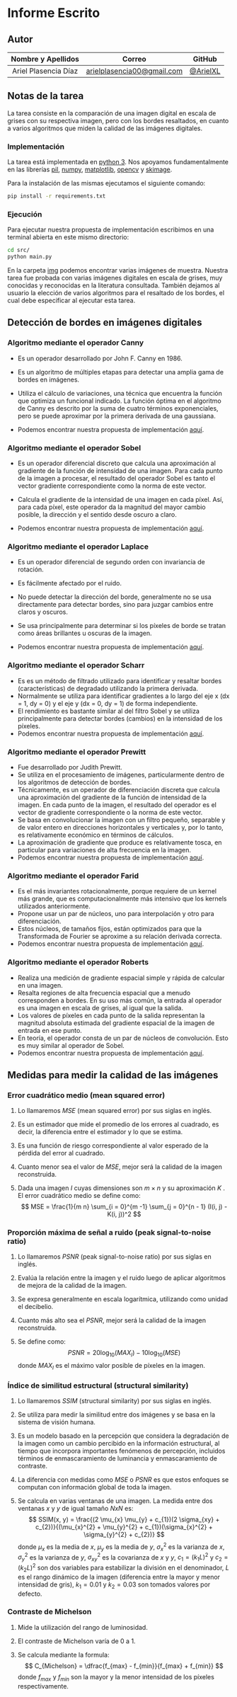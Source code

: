 # Informe Escrito

## Autor

| **Nombre y Apellidos** |         **Correo**         |               **GitHub**               |
| :--------------------: | :------------------------: | :------------------------------------: |
|  Ariel Plasencia Díaz  | arielplasencia00@gmail.com | [@ArielXL](https://github.com/ArielXL) |

## Notas de la tarea

La tarea consiste en la comparación de una imagen digital en escala de grises con su respectiva imagen, pero con los bordes resaltados, en cuanto a varios algoritmos que miden la calidad de las imágenes digitales.

### Implementación

La tarea está implementada en [python 3](https://es.wikipedia.org/wiki/Python). Nos apoyamos fundamentalmente en las librerías [pil](https://pillow.readthedocs.io/en/stable/reference/Image.html), [numpy](https://numpy.org/doc/stable/), [matplotlib](https://matplotlib.org/stable/tutorials/introductory/usage.html#sphx-glr-tutorials-introductory-usage-py), [opencv](https://opencv-python-tutroals.readthedocs.io/en/latest/py_tutorials/py_tutorials.html) y [skimage](https://scikit-image.org/docs/dev/user_guide.html).

Para la instalación de las mismas ejecutamos el siguiente comando:

```bash
pip install -r requirements.txt
```

### Ejecución

Para ejecutar nuestra propuesta de implementación escribimos en una terminal abierta en este mismo directorio:

```bash
cd src/
python main.py
```

En la carpeta [img](./img/) podemos encontrar varias imágenes de muestra. Nuestra tarea fue probada con varias imágenes digitales en escala de grises, muy conocidas y reconocidas en la literatura consultada. También dejamos al usuario la elección de varios algoritmos para el resaltado de los bordes, el cual debe especificar al ejecutar esta tarea.

## Detección de bordes en imágenes digitales

### Algoritmo mediante el operador Canny

* Es un operador desarrollado por John F. Canny en 1986.

* Es un algoritmo de múltiples etapas para detectar una amplia gama de bordes en imágenes.

* Utiliza el cálculo de variaciones, una técnica que encuentra la función que optimiza un funcional indicado. La función óptima en el algoritmo  de Canny es descrito por la suma de cuatro términos exponenciales, pero  se puede aproximar por la primera derivada de una gaussiana.

* Podemos encontrar nuestra propuesta de implementación [aquí](./src/edge_detection/canny.py).

### Algoritmo mediante el operador Sobel

* Es un operador diferencial discreto que calcula una aproximación al gradiente de la función de intensidad de una imagen. Para cada punto de la imagen a procesar, el resultado del operador Sobel es tanto el vector gradiente correspondiente como la norma de este vector.

* Calcula el gradiente de la intensidad de una imagen en cada píxel. Así, para cada píxel, este operador da la magnitud del mayor cambio  posible, la dirección y el sentido desde oscuro a claro.

* Podemos encontrar nuestra propuesta de implementación [aquí](./src/edge_detection/sobel.py).

### Algoritmo mediante el operador Laplace

* Es un operador diferencial de segundo orden con invariancia de rotación.

* Es fácilmente afectado por el ruido.

* No puede detectar la dirección del borde, generalmente no se usa directamente para detectar bordes, sino para juzgar cambios entre claros y oscuros.

* Se usa principalmente para determinar si los píxeles de borde se tratan como áreas brillantes u oscuras de la imagen.

* Podemos encontrar nuestra propuesta de implementación [aquí](./src/edge_detection/laplace.py).

### Algoritmo mediante el operador Scharr

* Es es un método de filtrado utilizado para identificar y resaltar bordes (características) de degradado utilizando la primera derivada.
* Normalmente se utiliza para identificar gradientes a lo largo del eje x (dx = 1, dy = 0) y el eje y (dx = 0, dy = 1) de forma independiente.
* El rendimiento es bastante similar al del filtro Sobel y se utiliza principalmente para detectar bordes (cambios) en la intensidad de los píxeles.
* Podemos encontrar nuestra propuesta de implementación [aquí](./src/edge_detection/scharr.py).

### Algoritmo mediante el operador Prewitt

* Fue desarrollado por Judith Prewitt.
* Se utiliza en el procesamiento de imágenes, particularmente dentro de los algoritmos de detección de bordes.
* Técnicamente, es un operador de diferenciación discreta que calcula una aproximación del gradiente de la función de intensidad de la imagen. En cada punto de la imagen, el resultado del operador es el vector de gradiente correspondiente o la norma de este vector.
* Se basa en convolucionar la imagen con un filtro pequeño, separable y de valor entero en direcciones horizontales y verticales y, por lo tanto, es relativamente económico en términos de cálculos.
* La aproximación de gradiente que produce es relativamente tosca, en particular para variaciones de alta frecuencia en la imagen.
* Podemos encontrar nuestra propuesta de implementación [aquí](./src/edge_detection/prewitt.py).

### Algoritmo mediante el operador Farid

* Es el más invariantes rotacionalmente, porque requiere de un kernel más grande, que es computacionalmente más intensivo que los kernels utilizados anteriormente.
* Propone usar un par de núcleos, uno para interpolación y otro para diferenciación.
* Estos núcleos, de tamaños fijos, están optimizados para que la Transformada de Fourier se aproxime a su relación derivada correcta.
* Podemos encontrar nuestra propuesta de implementación [aquí](./src/edge_detection/farid.py).

### Algoritmo mediante el operador Roberts

* Realiza una medición de gradiente espacial simple y rápida de calcular en una imagen.
* Resalta regiones de alta frecuencia espacial que a menudo corresponden a bordes. En su uso más común, la entrada al operador es una imagen en escala de grises, al igual que la salida.
* Los valores de píxeles en cada punto de la salida representan la magnitud absoluta estimada del gradiente espacial de la imagen de entrada en ese punto.
* En teoría, el operador consta de un par de núcleos de convolución. Esto es muy similar al operador de Sobel.
* Podemos encontrar nuestra propuesta de implementación [aquí](./src/edge_detection/roberts.py).

## Medidas para medir la calidad de las imágenes

### Error cuadrático medio (mean squared error)

1. Lo llamaremos *MSE* (mean squared error) por sus siglas en inglés.

2. Es un estimador que mide el promedio de los errores al cuadrado, es decir, la diferencia entre el estimador y lo que se estima.

3. Es una función de riesgo correspondiente al valor esperado de la pérdida del error al cuadrado.

4. Cuanto menor sea el valor de *MSE*, mejor será la calidad de la imagen reconstruida.

5. Dada una imagen $I$ cuyas dimensiones son $m × n$ y su aproximación $K$ . El error cuadrático
   medio se define como:
$$
MSE = \frac{1}{m n} \sum_{i = 0}^{m -1} \sum_{j = 0}^{n - 1} (I(i, j) - K(i, j))^2
$$

### **Proporción máxima de señal a ruido** (peak signal-to-noise ratio)

1. Lo llamaremos *PSNR* (peak signal-to-noise ratio) por sus siglas en inglés.

2. Evalúa la relación entre la imagen y el ruido luego de aplicar algoritmos de mejora de la calidad de la imagen.

3. Se expresa generalmente en escala logarítmica, utilizando como unidad el decibelio.

4. Cuanto más alto sea el *PSNR*, mejor será la calidad de la imagen reconstruida.

5. Se define como:
   $$
   PSNR = 20 \log_{10}({MAX_{I}}) - 10 \log_{10}({MSE})
   $$
   donde $MAX_{I}$ es el máximo valor posible de píxeles en la imagen.

### Índice de similitud estructural (structural similarity)

1. Lo llamaremos *SSIM* (structural similarity) por sus siglas en inglés.

2. Se utiliza para medir la similitud entre dos imágenes y se basa en la sistema de visión humana.

3. Es un modelo basado en  la percepción que considera la degradación de la imagen como un cambio  percibido en la información estructural, al tiempo que incorpora  importantes fenómenos de percepción, incluidos términos de  enmascaramiento de luminancia y enmascaramiento de contraste.

4. La diferencia con medidas como *MSE* o *PSNR* es que estos enfoques se computan con información global de toda la imagen.

5. Se calcula en varias ventanas de una imagen. La medida entre dos ventanas $x$ y $y$ de igual tamaño $N x N$ es:
    $$
    SSIM(x, y) = \frac{(2 \mu_{x} \mu_{y} + c_{1})(2 \sigma_{xy} + c_{2})}{(\mu_{x}^{2} + \mu_{y}^{2} + c_{1})(\sigma_{x}^{2} + \sigma_{y}^{2} + c_{2})}
    $$
    donde $\mu_{x}$ es la media de $x$, $\mu_{y}$ es la media de $y$, $\sigma_{x}^{2}$ es la varianza de $x$, $\sigma_{y}^{2}$ es la varianza de $y$, $\sigma_{xy}^{2}$ es la covarianza de $x$ y $y$, $c_{1} = (k_{1}L)^{2}$ y $c_{2} = (k_{2}L)^{2}$ son dos variables para estabilizar la división en el denominador, $L$ es el rango dinámico de la imagen (diferencia entre la mayor y menor intensidad de gris), $k_{1} = 0.01$ y $k_{2} = 0.03$ son tomados valores por defecto.

### Contraste de Michelson

1. Mide la utilización del rango de luminosidad.

2. El contraste de Michelson varı́a de 0 a 1.

3. Se calcula mediante la formula:
   $$
   C_{Michelson} = \dfrac{f_{max} - f_{min}}{f_{max} + f_{min}}
   $$
   donde $f_{max}$ y $f_{min}$ son la mayor y la menor intensidad de los píxeles respectivamente.
